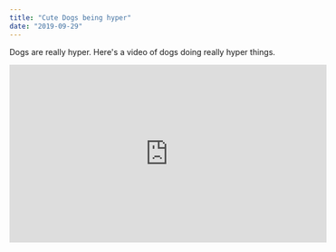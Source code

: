 ```yaml
---
title: "Cute Dogs being hyper"
date: "2019-09-29"
---
```

Dogs are really hyper.
Here's a video of dogs doing really hyper things.
<iframe width="560" height="315" src="https://www.youtube.com/embed/VRoJWNWcp14" frameborder="0" allow="accelerometer; autoplay; encrypted-media; gyroscope; picture-in-picture" allowfullscreen></iframe>